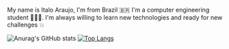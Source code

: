 My name is Italo Araujo, I'm from Brazil 🇧🇷 I'm a computer engineering student 🧑🏽‍💻.
I'm always willing to learn new technologies and ready for new challenges 💥

![Anurag's GitHub stats](https://github-readme-stats.vercel.app/api?username=ItaloAraujoo&show_icons=true&theme=radical)
[![Top Langs](https://github-readme-stats.vercel.app/api/top-langs/?username=ItaloAraujoo&show_icons=true&theme=radical)](https://github.com/ItaloAraujoo/github-readme-stats)


